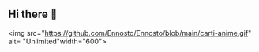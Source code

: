 ## Hi there 👋

<img src="https://github.com/Ennosto/Ennosto/blob/main/carti-anime.gif" alt= "Unlimited"width="600">
